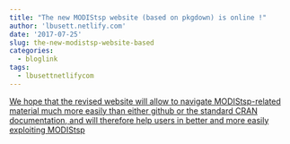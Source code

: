 ```yaml
---
title: "The new MODIStsp website (based on pkgdown) is online !"
author: 'lbusett.netlify.com'
date: '2017-07-25'
slug: the-new-modistsp-website-based
categories:
  - bloglink
tags:
  - lbusettnetlifycom
---
```


[We hope that the revised website will allow to navigate MODIStsp-related material much more easily than either github or the standard CRAN documentation, and will therefore help users in better and more easily exploiting MODIStsp<i class="fas fa-external-link-alt"></i>](https://lbusett.netlify.com/post/the-new-modistsp-website-based-on-pkgdown-is-online/)

